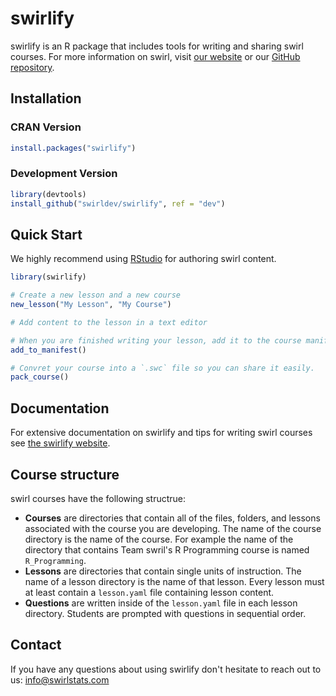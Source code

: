<!--[![Build Status](https://travis-ci.org/swirldev/swirlify.svg?branch=master)](https://travis-ci.org/swirldev/swirlify) [![CRAN version](http://www.r-pkg.org/badges/version/swirlify)](https://cran.r-project.org/package=swirlify)-->

# swirlify

swirlify is an R package that includes tools for writing and sharing swirl
courses. For more information on swirl, visit [our website](http://swirlstats.com) or our [GitHub repository](https://github.com/swirldev/swirl).

## Installation

### CRAN Version

```r
install.packages("swirlify")
```

### Development Version

```r
library(devtools)
install_github("swirldev/swirlify", ref = "dev")
```

## Quick Start

We highly recommend using [RStudio](https://www.rstudio.com/) for authoring 
swirl content.

```r
library(swirlify)

# Create a new lesson and a new course
new_lesson("My Lesson", "My Course")

# Add content to the lesson in a text editor

# When you are finished writing your lesson, add it to the course manifest
add_to_manifest()

# Convret your course into a `.swc` file so you can share it easily.
pack_course()
```

## Documentation

For extensive documentation on swirlify and tips for writing swirl courses see
[the swirlify website](http://swirlstats.com/swirlify/).

## Course structure

swirl courses have the following structrue:

- **Courses** are directories that contain all of the files, folders, and lessons
associated with the course you are developing. The name of the course directory
is the name of the course. For example the name of the directory that
contains Team swril's R Programming course is named `R_Programming`.
- **Lessons** are directories that contain single units of instruction. The
name of a lesson directory is the name of that lesson. Every lesson must at
least contain a `lesson.yaml` file containing lesson content.
- **Questions** are written inside of the `lesson.yaml` file in each lesson
directory. Students are prompted with questions in sequential order.

## Contact

If you have any questions about using swirlify don't hesitate to reach out to us:
info@swirlstats.com
